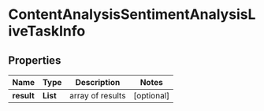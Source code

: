 # ContentAnalysisSentimentAnalysisLiveTaskInfo


## Properties

| Name | Type | Description | Notes |
|------------ | ------------- | ------------- | -------------|
**result** | **List<ContentAnalysisSentimentAnalysisLiveResultInfo>** | array of results |[optional]|
